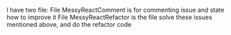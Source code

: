 I have two file:
File MessyReactComment is for commenting issue and state how to improve it
File MessyReactRefactor is the file solve these issues mentioned above, and do the refactor code
